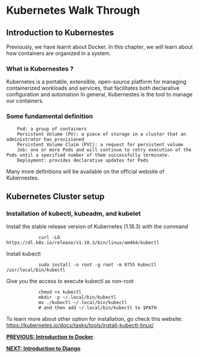 # Kubernetes Walk Through
## Introduction to Kubernestes
Previously, we have learnt about Docker. In this chapter, we will learn about how containers are organized in a system.
### What is Kubernestes ?
Kubernetes is a portable, extensible, open-source platform for managing containerized workloads and services, that facilitates both declarative configuration and automation
In general, Kubernestes is the tool to manage our containers.
### Some fundamental definition
        Pod: a group of containers
        Persistent Volume (PV): a piece of storage in a cluster that an administrator has provisioned
        Persistent Volume Claim (PVC): a request for persistent volume 
        Job: one or more Pods and will continue to retry execution of the Pods until a specified number of them successfully terminate.
        Deployment: provides declarative updates for Pods
Many more definitions will be available on the official website of Kubernestes.

## Kubernetes Cluster setup
### Installation of kubectl, kubeadm, and kubelet
Install the stable release version of Kubernetes (1.18.3) with the command

                curl -LO https://dl.k8s.io/release/v1.18.3/bin/linux/amd64/kubectl
Install kubectl

                sudo install -o root -g root -m 0755 kubectl /usr/local/bin/kubectl
Give you the access to execute kubectl as non-root

                chmod +x kubectl
                mkdir -p ~/.local/bin/kubectl
                mv ./kubectl ~/.local/bin/kubectl
                # and then add ~/.local/bin/kubectl to $PATH

To learn more about other option for installation, go check this website: https://kubernetes.io/docs/tasks/tools/install-kubectl-linux/

[**PREVIOUS: Introduction to Docker**](08_Docker.md). 

[**NEXT: Introduction to Django**](10_web-server.md)
